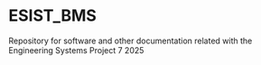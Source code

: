 # ESIST_BMS
Repository for software and other documentation related with the Engineering Systems Project 7 2025
